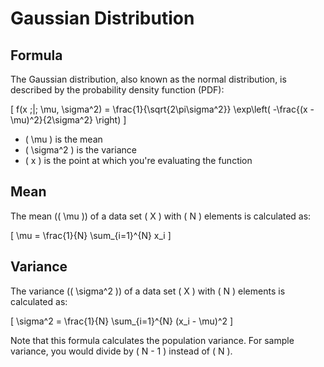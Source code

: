 # Gaussian Distribution

## Formula

The Gaussian distribution, also known as the normal distribution, is described by the probability density function (PDF):

\[
f(x \;|\; \mu, \sigma^2) = \frac{1}{\sqrt{2\pi\sigma^2}} \exp\left( -\frac{(x - \mu)^2}{2\sigma^2} \right)
\]

- \( \mu \) is the mean
- \( \sigma^2 \) is the variance
- \( x \) is the point at which you're evaluating the function

## Mean

The mean (\( \mu \)) of a data set \( X \) with \( N \) elements is calculated as:

\[
\mu = \frac{1}{N} \sum_{i=1}^{N} x_i
\]

## Variance

The variance (\( \sigma^2 \)) of a data set \( X \) with \( N \) elements is calculated as:

\[
\sigma^2 = \frac{1}{N} \sum_{i=1}^{N} (x_i - \mu)^2
\]

Note that this formula calculates the population variance. For sample variance, you would divide by \( N - 1 \) instead of \( N \).
